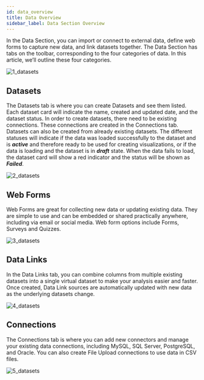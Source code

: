 ```yaml
---
id: data_overview
title: Data Overview
sidebar_label: Data Section Overview
---
```

<div style={{textAlign: "justify"}}>

In the Data Section, you can import or connect to external data, define web forms to capture new data, and link datasets together. The Data Section has tabs on the toolbar, corresponding to the four categories of data. In this article, we’ll outline these four categories.

![1_datasets](https://s3.amazonaws.com/cdn.qrvey.com/documentation_assets/ui-docs/datasets/3.4.2.1_overview/1_datasets.png#thumbnail)

## Datasets

The Datasets tab is where you can create Datasets and see them listed. Each dataset card will indicate the name, created and updated date, and the dataset status. 
In order to create datasets, there need to be existing connections. These connections are created in the Connections tab. Datasets can also be created from already existing datasets. 
The different statuses will indicate if the data was loaded successfully to the dataset and is **_active_** and therefore ready to be used for creating visualizations, or if the data is loading and the dataset is in **_draft_** state. When the data fails to load, the dataset card will show a red indicator and the status will be shown as **_Failed_**.

![2_datasets](https://s3.amazonaws.com/cdn.qrvey.com/documentation_assets/ui-docs/datasets/3.4.2.1_overview/2_datasets.png#thumbnail)

## Web Forms

Web Forms are great for collecting new data or updating existing data. They are simple to use and can be embedded or shared practically anywhere, including via email or social media. Web form options include Forms, Surveys and Quizzes.

![3_datasets](https://s3.amazonaws.com/cdn.qrvey.com/documentation_assets/ui-docs/datasets/3.4.2.1_overview/3_datasets.png#thumbnail)

## Data Links

In the Data Links tab, you can combine columns from multiple existing datasets into a single virtual dataset to make your analysis easier and faster. Once created, Data Link sources are automatically updated with new data as the underlying datasets change.

![4_datasets](https://s3.amazonaws.com/cdn.qrvey.com/documentation_assets/ui-docs/datasets/3.4.2.1_overview/4_datasets.png#thumbnail)

## Connections

The Connections tab is where you can add new connectors and manage your existing data connections, including MySQL, SQL Server, PostgreSQL, and Oracle. You can also create File Upload connections to use data in CSV files.

![5_datasets](https://s3.amazonaws.com/cdn.qrvey.com/documentation_assets/ui-docs/datasets/3.4.2.1_overview/5_datasets.png#thumbnail)
</div>